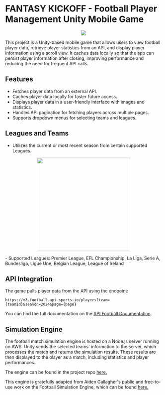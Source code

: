 # FANTASY KICKOFF - Football Player Management Unity Mobile Game
<p align="center">
  <img src="https://github.com/user-attachments/assets/e148240d-12b2-4cfa-8019-af1a37e9be86"/>
</p>
This project is a Unity-based mobile game that allows users to view football player data, retrieve player statistics from an API, and display player information using a scroll view. It caches data locally so that the app can persist player information after closing, improving performance and reducing the need for frequent API calls.

## Features

- Fetches player data from an external API.
- Caches player data locally for faster future access.
- Displays player data in a user-friendly interface with images and statistics.
- Handles API pagination for fetching players across multiple pages.
- Supports dropdown menus for selecting teams and leagues.

## Leagues and Teams
- Utilizes the current or most recent season from certain supported Leagues.
  
<p align="center">
  <img src="https://github.com/user-attachments/assets/6e3f27d3-326c-4288-89b8-07743e7ca926" width="300"/>
</p>
- Supported Leagues: Premier League, EFL Championship, La Liga, Serie A, Bundesliga, Ligue Une, Belgian League, League of Ireland

## API Integration

The game pulls player data from the API using the endpoint:
```
https://v3.football.api-sports.io/players?team={teamId}&season=2024&page={page}
```

You can find the full documentation on the [API Football Documentation](https://www.api-football.com/).

## Simulation Engine

The football match simulation engine is hosted on a Node.js server running on AWS. Unity sends the selected teams' information to the server, which processes the match and returns the simulation results. These results are then displayed to the player as a match, including statistics and player performances.

The engine can be found in the project repo [here.](https://github.com/liamflynn2003/Fantasy-Kickoff/tree/main/Engine%20Server/football-simulation-engine)

This engine is gratefully adapted from Aiden Gallagher's public and free-to-use work on the Football Simulation Engine, which can be found [here.](https://github.com/GallagherAiden/footballSimulationEngine)
